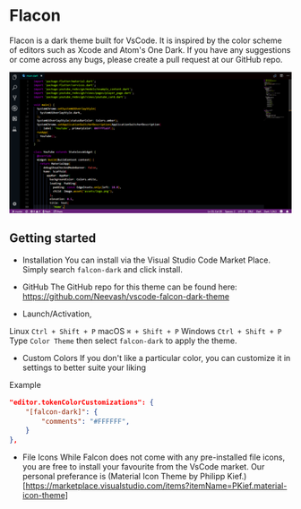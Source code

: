 # Flacon 
Flacon is a dark theme built for VsCode. It is inspired by the color scheme of editors such as Xcode and Atom's One Dark.
If you have any suggestions or come across any bugs, please create a pull request at our GitHub repo.


![](./preview.png)


## Getting started

- Installation
You can install via the Visual Studio Code Market Place. Simply search `falcon-dark` and click install. 

- GitHub 
The GitHub repo for this theme can be found here: https://github.com/Neevash/vscode-falcon-dark-theme


- Launch/Activation,

 Linux `Ctrl + Shift + P`
 macOS `⌘ + Shift + P`
 Windows `Ctrl + Shift + P`
Type `Color Theme` then select `falcon-dark` to apply the theme. 


- Custom Colors
If you don't like a particular color, you can customize it in settings to better suite your liking 

Example
```json
"editor.tokenColorCustomizations": {
    "[falcon-dark]": {
        "comments": "#FFFFFF",
    }
},
```

- File Icons 
While Falcon does not come with any pre-installed file icons, you are free to install your favourite from the VsCode market. Our personal preferance is (Material Icon Theme by Philipp Kief.)[https://marketplace.visualstudio.com/items?itemName=PKief.material-icon-theme]
